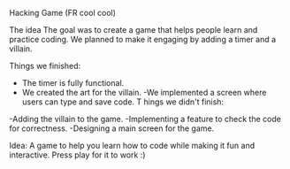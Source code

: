Hacking Game (FR cool cool)

The idea
The goal was to create a game that helps people learn and practice coding. We planned to make it engaging by adding a timer and a villain.

Things we finished:

- The timer is fully functional.
- We created the art for the villain.
-We implemented a screen where users can type and save code.
T
hings we didn't finish:

-Adding the villain to the game.
-Implementing a feature to check the code for correctness.
-Designing a main screen for the game.

Idea: A game to help you learn how to code while making it fun and interactive.
Press play for it to work :)
